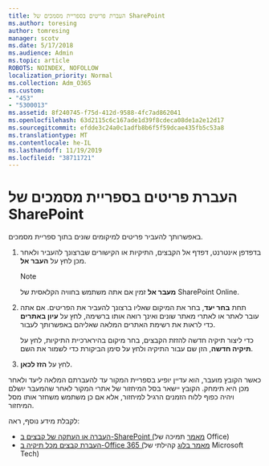 ```yaml
---
title: העברת פריטים בספריית מסמכים של SharePoint
ms.author: toresing
author: tomresing
manager: scotv
ms.date: 5/17/2018
ms.audience: Admin
ms.topic: article
ROBOTS: NOINDEX, NOFOLLOW
localization_priority: Normal
ms.collection: Adm_O365
ms.custom:
- "453"
- "5300013"
ms.assetid: 8f240745-f75d-412d-9588-4fc7ad862041
ms.openlocfilehash: 63d2115c6c167ade1d39f8cdeca08de1a2e12d17
ms.sourcegitcommit: efdde3c24a0c1adfb8b6f5f59dcae435fb5c53a8
ms.translationtype: MT
ms.contentlocale: he-IL
ms.lasthandoff: 11/19/2019
ms.locfileid: "38711721"
---
```

# <a name="move-items-in-a-sharepoint-document-library"></a>העברת פריטים בספריית מסמכים של SharePoint

באפשרותך להעביר פריטים למיקומים שונים בתוך ספריית מסמכים.
  
1. בדפדפן אינטרנט, דפדף אל הקבצים, התיקיות או הקישורים שברצונך להעביר ולאחר מכן לחץ על **העבר אל**.

    > [!NOTE]
    > **מעבר אל** זמין אם אתה משתמש בחוויה הקלאסית של SharePoint Online.
  
2. תחת **בחר יעד**, בחר את המיקום שאליו ברצונך להעביר את הפריטים. אם אתה עובר לאתר או לאתרי מאתר שונים ואינך רואה אותו ברשימה, לחץ על **עיון באתרים** כדי לראות את רשימת האתרים המלאה שאליהם באפשרותך לעבור.

    כדי ליצור תיקיה חדשה להזזת הקבצים, בחר מיקום בהירארכיית התיקיות, לחץ על **תיקיה חדשה**, הזן שם עבור התיקיה ולחץ על סימן הביקורת כדי לשמור את השם.

3. לחץ על **הזז לכאן**.

 כאשר הקובץ מועבר, הוא עדיין יופיע בספריית המקור עד להעברתם המלאה ליעד ולאחר מכן היא תימחק. הקובץ יישאר בסל המיחזור של אתרי המקור לאחר שהמעבר יושלם ויהיה כפוף ללוח הזמנים הרגיל למיחזור, אלא אם כן משתמש משחזר אותו מסל המיחזור.

לקבלת מידע נוסף, ראה:

 - [העברה או העתקה של קבצים ב-SharePoint (מאמר](https://support.office.com/article/move-or-copy-files-in-sharepoint-00e2f483-4df3-46be-a861-1f5f0c1a87bc) תמיכה של Office)
 - [העברת קבצים מכל תיקיה ב-Office 365 (מאמר בלוג](https://techcommunity.microsoft.com/t5/Microsoft-SharePoint-Blog/Now-move-files-anywhere-in-Office-365-SharePoint-and-OneDrive/ba-p/146973) קהילתי של Microsoft Tech) 